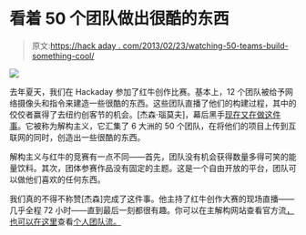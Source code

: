 # 看着 50 个团队做出很酷的东西

> 原文:[https://hack aday . com/2013/02/23/watching-50-teams-build-something-cool/](https://hackaday.com/2013/02/23/watching-50-teams-build-something-cool/)

![](../Images/f9ed53c1ddebe4010eb632b653c77d58.png)

去年夏天，我们在 Hackaday 参加了红牛创作比赛。基本上，12 个团队被给予网络摄像头和指令来建造一些很酷的东西。这些团队直播了他们的构建过程，其中的佼佼者赢得了去纽约创客节的机会。[杰森·瑙莫夫]，幕后黑手[现在又在做这件事](http://thedeconstruction.org/)。它被称为解构主义，它汇集了 6 大洲的 50 个团队，在将他们的项目上传到互联网的同时，创造出一些很酷的东西。

解构主义与红牛的竞赛有一点不同——首先，团队没有机会获得数量多得可笑的能量饮料。其次，团体参赛作品没有固定的主题。这是一个自由开放的平台，团队可以做他们喜欢的任何东西。

我们真的不得不称赞[杰森]完成了这件事。他主持了红牛创作大赛的现场直播——几乎全程 72 小时——直到最后一刻都很有趣。你可以在主解构网站查看官方流[，也可以在这里](http://thedeconstruction.org/)查看[个人团队流。](http://thedeconstruction.org/teams/)